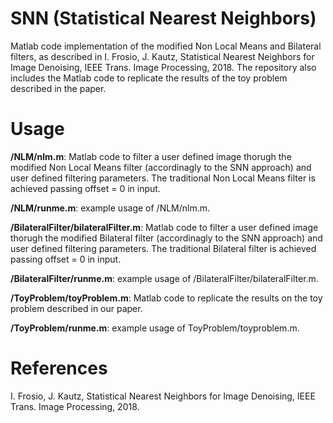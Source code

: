 # SNN (Statistical Nearest Neighbors)

Matlab code implementation of the modified Non Local Means and Bilateral filters, as described in I. Frosio, J. Kautz, Statistical Nearest Neighbors for Image Denoising, IEEE Trans. Image Processing, 2018. The repository also includes the Matlab code to replicate the results of the toy problem described in the paper.

# Usage

**/NLM/nlm.m**: Matlab code to filter a user defined image thorugh the modified Non Local Means filter (accordinagly to the SNN approach) and user defined filtering parameters. The traditional Non Local Means filter is achieved passing offset = 0 in input.

**/NLM/runme.m**: example usage of /NLM/nlm.m.

**/BilateralFilter/bilateralFilter.m**: Matlab code to filter a user defined image thorugh the modified Bilateral filter (accordinagly to the SNN approach) and user defined filtering parameters. The traditional Bilateral filter is achieved passing offset = 0 in input.

**/BilateralFilter/runme.m**: example usage of /BilateralFilter/bilateralFilter.m.

**/ToyProblem/toyProblem.m**: Matlab code to replicate the results on the toy problem described in our paper.

**/ToyProblem/runme.m**: example usage of ToyProblem/toyproblem.m.

# References

I. Frosio, J. Kautz, Statistical Nearest Neighbors for Image Denoising, IEEE Trans. Image Processing, 2018.
